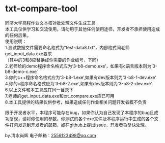 # txt-compare-tool
同济大学高程作业文本校对批处理文件生成工具  
本工具仅供学习和交流使用，请勿用于其他任何使用途径，开发者不承担使用造成的任何后果。  
使用说明：  
   1.测试数据文件需要命名格式为“test-data8.txt”，内部格式同老师get_input_data.exe要求  
     （其中的3和8应替换成你需要的作业编号，下同）  
   2.老师给的demo程序命名格式应为‘3-b8-demo.exe’，如果有c语言版本则为‘3-b8-demo-c.exe’  
   3.你的c++程序命名格式应为‘3-b8-1.exe’,如果有dev版本则为‘3-b8-1-dev.exe’  
   4.你的c程序命名格式应为‘3-b8-2.exe’,如果有dev版本则为‘3-b8-2-dev.exe’  
   6.以上文件和本工具应在同一目录下  
   7.老师的get_input_data.exe和txt_compare.exe应已可用  
   8.本工具提供的结果仅供参考，如果造成任何作业相关问题开发者概不负责  
     
限于开发者水平，本程序可能存在bug，如果你认为自己发现了本程序的bug且成功复现，请将你使用的参数，你测试的各个exe文件及本程序运行中生成的各个文件打包发送到开发者的邮箱，或在github上提出issue，开发者将尽快处理。

by.清水尚辉
电子邮箱：2556123498@qq.com
